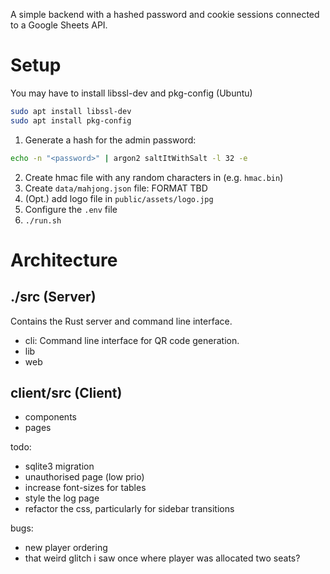A simple backend with a hashed password and cookie sessions connected to a Google Sheets API.

# Setup

You may have to install libssl-dev and pkg-config (Ubuntu)

```bash
sudo apt install libssl-dev
sudo apt install pkg-config
```

1. Generate a hash for the admin password:

```bash
echo -n "<password>" | argon2 saltItWithSalt -l 32 -e
```

2. Create hmac file with any random characters in (e.g. `hmac.bin`)
3. Create `data/mahjong.json` file:
   FORMAT TBD
4. (Opt.) add logo file in `public/assets/logo.jpg`
5. Configure the `.env` file
6. `./run.sh`

# Architecture

## ./src (Server)

Contains the Rust server and command line interface.

-   cli: Command line interface for QR code generation.
-   lib
-   web

## client/src (Client)

-   components
-   pages

todo:

-   sqlite3 migration
-   unauthorised page
    (low prio)
-   increase font-sizes for tables
-   style the log page
-   refactor the css, particularly for sidebar transitions

bugs:

-   new player ordering
-   that weird glitch i saw once where player was allocated two seats?
